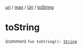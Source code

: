 [uri](../../index.md) / [max](../index.md) / [Uri](index.md) / [toString](./to-string.md)

# toString

(common) `fun toString(): `[`String`](https://kotlinlang.org/api/latest/jvm/stdlib/kotlin/-string/index.html)